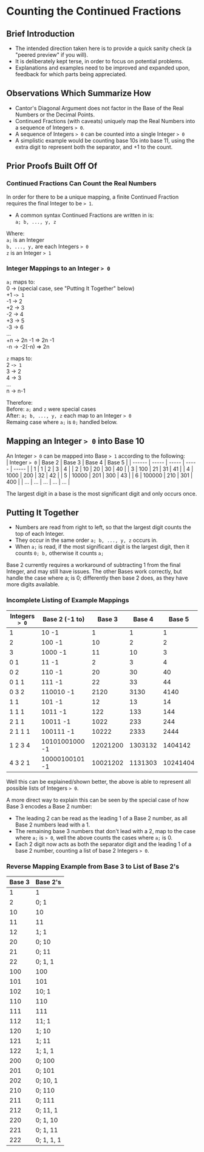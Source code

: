 # Counting the Continued Fractions

## Brief Introduction
* The intended direction taken here is to provide a quick sanity check (a "peered preview" if you will).<br>
* It is deliberately kept terse, in order to focus on potential problems.<br>
* Explanations and examples need to be improved and expanded upon, feedback for which parts being appreciated.

## Observations Which Summarize How
* Cantor's Diagonal Argument does not factor in the Base of the Real Numbers or the Decimal Points.
* Continued Fractions (with caveats) uniquely map the Real Numbers into a sequence of Integers `> 0`.
* A sequence of Integers `> 0` can be counted into a single Integer `> 0`
* A simplistic example would be counting base 10s into base 11, using the extra digit to represent both the separator, and +1 to the count.

## Prior Proofs Built Off Of
### Continued Fractions Can Count the Real Numbers
In order for there to be a unique mapping, a finite Continued Fraction requires the final Integer to be `> 1`.

* A common syntax Continued Fractions are written in is:<br>
  `a; b, ..., y, z`

Where:<br>
`a;` is an Integer<br>
`b, ..., y,` are each Integers `> 0`<br>
`z` is an Integer `> 1`<br>

### Integer Mappings to an Integer `> 0`
`a;` maps to:<br>
 0 ->   (special case, see "Putting It Together" below)<br>
+1 -`> 1`<br>
-1 -> 2<br>
+2 -> 3<br>
-2 -> 4<br>
+3 -> 5<br>
-3 -> 6<br>
  ...<br>
+n ->  2n -1 => 2n -1<br>
-n -> -2(-n) => 2n<br>

`z` maps to:<br>
2 -`> 1`<br>
3 -> 2<br>
4 -> 3<br>
 ...<br>
n -> n-1<br>

Therefore:<br>
Before: `a;` and `z` were special cases<br>
After:  `a; b, ..., y, z` each map to an Integer `> 0`<br>
Remaing case where `a;` is `0;` handled below.

## Mapping an Integer `> 0` into Base 10
An Integer ``> 0`` can be mapped into Base `> 1` according to the following:<br>
| Integer ``> 0``        | Base 2     | Base 3     | Base 4     | Base 5     |
| ------             | -----      | -----      | -----      | -----      |
| 1                  | 1          | 2          | 3          | 4          |
| 2                  | 10         | 20         | 30         | 40         |
| 3                  | 100        | 21         | 31         | 41         |
| 4                  | 1000       | 200        | 32         | 42         |
| 5                  | 10000      | 201        | 300        | 43         |
| 6                  | 100000     | 210        | 301        | 400        |
| ...                | ...        | ...        | ...        | ...        |

The largest digit in a base is the most significant digit and only occurs once.

## Putting It Together
* Numbers are read from right to left, so that the largest digit counts the top of each Integer.
* They occur in the same order `a; b, ..., y, z` occurs in.
* When `a;` is read, if the most significant digit is the largest digit, then it counts `0; b,` otherwise it counts `a;`

Base 2 currently requires a workaround of subtracting 1 from the final Integer, and may still have issues. The other Bases work correctly, but handle the case where a; is 0; differently then base 2 does, as they have more digits available.

### Incomplete Listing of Example Mappings
| Integers `> 0`     | Base 2 (-1 to) | Base 3     | Base 4     | Base 5     |
| ------           | -----          | -----      | -----      | -----      |
| 1                | 10 -1          | 1          | 1          | 1          |
| 2                | 100 -1         | 10         | 2          | 2          |
| 3                | 1000 -1        | 11         | 10         | 3          |
| 0 1              |  11 -1         |  2         |  3         |  4         |
| 0 2              |  110 -1        |  20        |  30        |  40        |
| 0 1 1            |  111 -1        |  22        |  33        |  44        |
| 0 3 2            |  110010 -1     |  2120      |  3130      |  4140      |
| 1 1              | 101 -1         | 12         | 13         | 14         |
| 1 1 1            | 1011 -1        | 122        | 133        | 144        |
| 2 1 1            | 10011 -1       | 1022       | 233        | 244        |
| 2 1 1 1          | 100111 -1      | 10222      | 2333       | 2444       |
| 1 2 3 4          | 10101001000 -1 | 12021200   | 1303132    | 1404142    |
| 4 3 2 1          | 10000100101 -1 | 10021202   | 1131303    | 10241404   |

Well this can be explained/shown better, the above is able to represent all possible lists of Integers `> 0`.

A more direct way to explain this can be seen by the special case of how Base 3 encodes a Base 2 number:<br>
* The leading 2 can be read as the leading 1 of a Base 2 number, as all Base 2 numbers lead with a 1.
* The remaining base 3 numbers that don't lead with a 2, map to the case where `a;` is `> 0`, well the above counts the cases where `a;` is 0.
* Each 2 digit now acts as both the separator digit and the leading 1 of a base 2 number, counting a list of base 2 Integers `> 0`.

### Reverse Mapping Example from Base 3 to List of Base 2's
| Base 3 |  Base 2's       |
| ------ | --------------  |
| 1      |   1             |
| 2      |   0;   1        |
| 10     |  10             |
| 11     |  11             |
| 12     |   1;   1        |
| 20     |   0;  10        |
| 21     |   0;  11        |
| 22     |   0;   1,  1    |
| 100    | 100             |
| 101    | 101             |
| 102    |  10;   1        |
| 110    | 110             |
| 111    | 111             |
| 112    |  11;   1        |
| 120    |   1;  10        |
| 121    |   1;  11        |
| 122    |   1;   1,  1    |
| 200    |   0; 100        |
| 201    |   0; 101        |
| 202    |   0;  10,  1    |
| 210    |   0; 110        |
| 211    |   0; 111        |
| 212    |   0;  11,  1    |
| 220    |   0;   1, 10    |
| 221    |   0;   1, 11    |
| 222    |   0;   1,  1, 1 |
